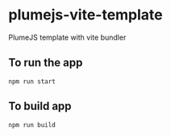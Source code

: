 # plumejs-vite-template
PlumeJS template with vite bundler

## To run the app
`npm run start`

## To build app
`npm run build`